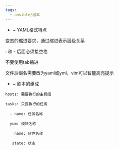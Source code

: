 ```yaml
---
tags:
  - ansible/剧本
---
```


- ~ YAML格式特点

变态的缩进要求，通过缩进表示层级关系

: 和 - 后面必须接空格

不要使用tab缩进

文件后缀名需要改为yaml或yml，vim可以智能高亮提示

- ~ 剧本的组成

```
hosts: 需要执行的主机组

tasks: 只要执行的任务

  - name: 任务名称

  yum: 模块名称

​    name: 软件名称

​	state: 状态
```

